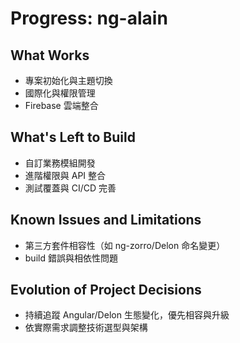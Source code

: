 # Progress: ng-alain

## What Works
- 專案初始化與主題切換
- 國際化與權限管理
- Firebase 雲端整合

## What's Left to Build
- 自訂業務模組開發
- 進階權限與 API 整合
- 測試覆蓋與 CI/CD 完善

## Known Issues and Limitations
- 第三方套件相容性（如 ng-zorro/Delon 命名變更）
- build 錯誤與相依性問題

## Evolution of Project Decisions
- 持續追蹤 Angular/Delon 生態變化，優先相容與升級
- 依實際需求調整技術選型與架構 
